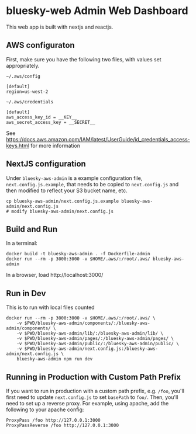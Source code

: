 # bluesky-web Admin Web Dashboard

This web app is built with nextjs and reactjs.


## AWS configuraton

First, make sure you have the following two files, with values set
appropriately.

`~/.aws/config`

    [default]
    region=us-west-2

`~/.aws/credentials`

    [default]
    aws_access_key_id = __KEY__
    aws_secret_access_key = __SECRET__

See https://docs.aws.amazon.com/IAM/latest/UserGuide/id_credentials_access-keys.html for more information


## NextJS configuration

Under `bluesky-aws-admin` is a example configuration file,
`next.config.js.example`, that needs to be copied to `next.config.js`
and then modified to reflect your S3 bucket name, etc.

    cp bluesky-aws-admin/next.config.js.example bluesky-aws-admin/next.config.js
    # modify bluesky-aws-admin/next.config.js


## Build and Run

In a terminal:

    docker build -t bluesky-aws-admin . -f Dockerfile-admin
    docker run --rm -p 3000:3000 -v $HOME/.aws/:/root/.aws/ bluesky-aws-admin


In a browser, load http://localhost:3000/


## Run in Dev

This is to run with local files counted

    docker run --rm -p 3000:3000 -v $HOME/.aws/:/root/.aws/ \
        -v $PWD/bluesky-aws-admin/components/:/bluesky-aws-admin/components/ \
        -v $PWD/bluesky-aws-admin/lib/:/bluesky-aws-admin/lib/ \
        -v $PWD/bluesky-aws-admin/pages/:/bluesky-aws-admin/pages/ \
        -v $PWD/bluesky-aws-admin/public/:/bluesky-aws-admin/public/ \
        -v $PWD/bluesky-aws-admin/next.config.js:/bluesky-aws-admin/next.config.js \
        bluesky-aws-admin npm run dev


## Running in Production with Custom Path Prefix

If you want to run in production with a custom path prefix, e.g. `/foo`,
you'll first need to update `next.config.js` to set `basePath` to `foo/`.
Then, you'll need to set up a reverse proxy. For example, using apache,
add the following to your apache config:

    ProxyPass /foo http://127.0.0.1:3000
    ProxyPassReverse /foo http://127.0.0.1:3000
